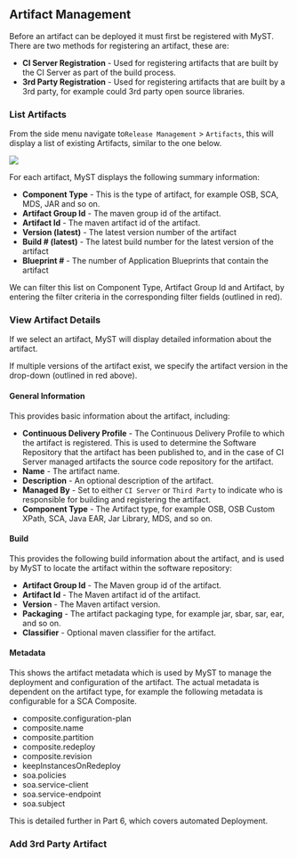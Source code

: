 ## Artifact Management
Before an artifact can be deployed it must first be registered with MyST. There are two methods for registering an artifact, these are:
* **CI Server Registration** - Used for registering artifacts that are built by the CI Server as part of the build process.
* **3rd Party Registration** - Used for registering artifacts that are built by a 3rd party, for example could 3rd party open source libraries.

### List Artifacts
From the side menu navigate to`Release Management` > `Artifacts`, this will display a list of existing Artifacts, similar to the one below.

![](img/applicationBlueprintCardView.PNG)


For each artifact, MyST displays the following summary information:
* **Component Type** - This is the type of artifact, for example OSB, SCA, MDS, JAR and so on.
* **Artifact Group Id** - The maven group id of the artifact.
* **Artifact Id** - The maven artifact id of the artifact.
* **Version (latest)** - The latest version number of the artifact
* **Build # (latest)** - The latest build number for the latest version of the artifact
* **Blueprint #** - The number of Application Blueprints that contain the artifact

We can filter this list on Component Type, Artifact Group Id and Artifact, by entering the filter criteria in the corresponding filter fields (outlined in red).

### View Artifact Details
If we select an artifact, MyST will display detailed information about the artifact.


If multiple versions of the artifact exist, we specify the artifact version in the drop-down (outlined in red above).

#### General Information
This provides basic information about the artifact, including:
* **Continuous Delivery Profile** - The Continuous Delivery Profile to which the artifact is registered. This is used to determine the Software Repository that the artifact has been published to, and in the case of CI Server managed artifacts the source code repository for the artifact.
* **Name** - The artifact name.
* **Description** - An optional description of the artifact.
* **Managed By** - Set to either `CI Server` or `Third Party` to indicate who is responsible for building and registering the artifact.
* **Component Type** - The Artifact type, for example OSB, OSB Custom XPath, SCA, Java EAR, Jar Library, MDS, and so on.

#### Build
This provides the following build information about the artifact, and is used by MyST to locate the artifact within the software repository:
* **Artifact Group Id** - The Maven group id of the artifact. 
* **Artifact Id** - The Maven artifact id of the artifact. 
* **Version** - The Maven artifact version.
* **Packaging** - The artifact packaging type, for example jar, sbar, sar, ear, and so on.
* **Classifier** - Optional maven classifier for the artifact.

#### Metadata
This shows the artifact metadata which is used by MyST to manage the deployment and configuration of the artifact. The actual metadata is dependent on the artifact type, for example the following metadata is configurable for a SCA Composite.
* composite.configuration-plan
* composite.name
* composite.partition
* composite.redeploy
* composite.revision
* keepInstancesOnRedeploy
* soa.policies
* soa.service-client
* soa.service-endpoint
* soa.subject

This is detailed further in Part 6, which covers automated Deployment.

### Add 3rd Party Artifact
